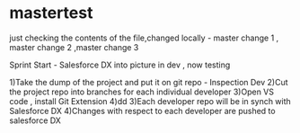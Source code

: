 # mastertest
just checking the contents of the file,changed locally - master change 1 , master change 2 ,master change 3
 
 Sprint Start  - Salesforce DX into picture in dev , now testing
 

 1)Take the dump of the project and put it on git repo - Inspection Dev 
 2)Cut the project repo into branches for each individual developer
 3)Open VS code , install Git Extension
 4)dd
 3)Each developer repo will be in synch with Salesforce DX
 4)Changes with respect to each developer are pushed to salesforce DX
